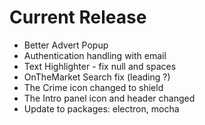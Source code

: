 # Current Release

- Better Advert Popup
- Authentication handling with email
- Text Highlighter - fix null and spaces
- OnTheMarket Search fix (leading ?)
- The Crime icon changed to shield
- The Intro panel icon and header changed
- Update to packages: electron, mocha

